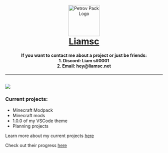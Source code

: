 <p align="center" style="margin-bottom: 0px !important;">
  <a href="https://liamsc.net/img/icon-128.png"><img width="100" src="http://liamsc.net/img/icon-128.png" alt="Petrov Pack Logo" align="center"></a>
</p>

<h1 align="center" style="margin-top: 0px;"><a href="https://liamsc.net/">Liamsc</a>

<h4 align="center" style="margin-top:0px;"> If you want to contact me about a project or just be friends:
<br>
  1. <b>Discord</b>: Liam s#0001 
  <br>
  2. <b>Email</b>: hey@liamsc.net

</h4>

----

<h4 align="left" style="margin-top:30px;">
  <a href="https://liamsc.net/">
    <img align="center" src="https://github-readme-stats.vercel.app/api?username=liam-s-c&count_private=true&show_icons=truet&hide=stars,prs&hide_border=true&border_radius=12px&card_width=128px&custom_title=Liamsc's GitHub Stats&hide_rank=true""></a>

</h4>

### Current projects:
- Minecraft Modpack
- Minecraft mods
- 1.0.0 of my VSCode theme
- Planning projects

Learn more about my current projects [here](https://liamsc.net/current-project)

Check out their progress [here](https://liamsc.net/current-progress)

